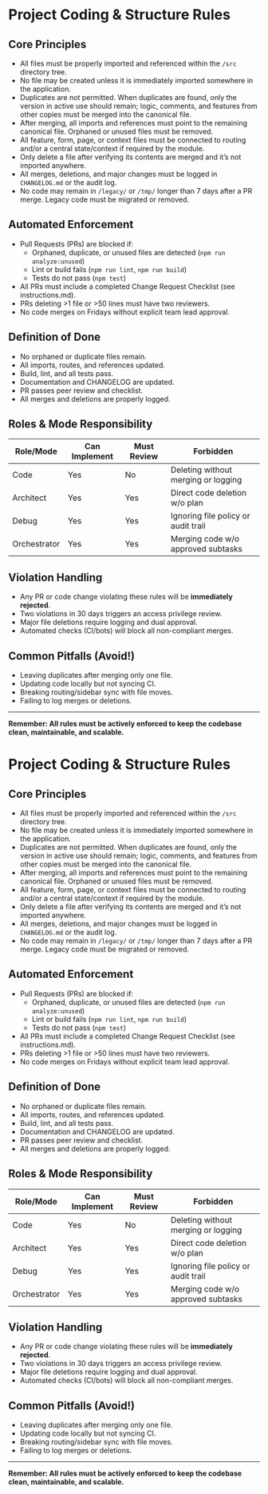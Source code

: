# Project Coding & Structure Rules

## Core Principles

- All files must be properly imported and referenced within the `/src` directory tree.
- No file may be created unless it is immediately imported somewhere in the application.
- Duplicates are not permitted. When duplicates are found, only the version in active use should remain; logic, comments, and features from other copies must be merged into the canonical file.
- After merging, all imports and references must point to the remaining canonical file. Orphaned or unused files must be removed.
- All feature, form, page, or context files must be connected to routing and/or a central state/context if required by the module.
- Only delete a file after verifying its contents are merged and it’s not imported anywhere.
- All merges, deletions, and major changes must be logged in `CHANGELOG.md` or the audit log.
- No code may remain in `/legacy/` or `/tmp/` longer than 7 days after a PR merge. Legacy code must be migrated or removed.

## Automated Enforcement

- Pull Requests (PRs) are blocked if:
  - Orphaned, duplicate, or unused files are detected (`npm run analyze:unused`)
  - Lint or build fails (`npm run lint`, `npm run build`)
  - Tests do not pass (`npm test`)
- All PRs must include a completed Change Request Checklist (see instructions.md).
- PRs deleting >1 file or >50 lines must have two reviewers.
- No code merges on Fridays without explicit team lead approval.

## Definition of Done

- No orphaned or duplicate files remain.
- All imports, routes, and references updated.
- Build, lint, and all tests pass.
- Documentation and CHANGELOG are updated.
- PR passes peer review and checklist.
- All merges and deletions are properly logged.

## Roles & Mode Responsibility

| Role/Mode      | Can Implement | Must Review | Forbidden                              |
| -------------- | ------------ | ----------- | -------------------------------------- |
| Code           | Yes          | No          | Deleting without merging or logging    |
| Architect      | Yes          | Yes         | Direct code deletion w/o plan          |
| Debug          | Yes          | Yes         | Ignoring file policy or audit trail    |
| Orchestrator   | Yes          | Yes         | Merging code w/o approved subtasks     |

## Violation Handling

- Any PR or code change violating these rules will be **immediately rejected**.
- Two violations in 30 days triggers an access privilege review.
- Major file deletions require logging and dual approval.
- Automated checks (CI/bots) will block all non-compliant merges.

## Common Pitfalls (Avoid!)

- Leaving duplicates after merging only one file.
- Updating code locally but not syncing CI.
- Breaking routing/sidebar sync with file moves.
- Failing to log merges or deletions.

---

**Remember: All rules must be actively enforced to keep the codebase clean, maintainable, and scalable.**





# Project Coding & Structure Rules

## Core Principles

- All files must be properly imported and referenced within the `/src` directory tree.
- No file may be created unless it is immediately imported somewhere in the application.
- Duplicates are not permitted. When duplicates are found, only the version in active use should remain; logic, comments, and features from other copies must be merged into the canonical file.
- After merging, all imports and references must point to the remaining canonical file. Orphaned or unused files must be removed.
- All feature, form, page, or context files must be connected to routing and/or a central state/context if required by the module.
- Only delete a file after verifying its contents are merged and it’s not imported anywhere.
- All merges, deletions, and major changes must be logged in `CHANGELOG.md` or the audit log.
- No code may remain in `/legacy/` or `/tmp/` longer than 7 days after a PR merge. Legacy code must be migrated or removed.

## Automated Enforcement

- Pull Requests (PRs) are blocked if:
  - Orphaned, duplicate, or unused files are detected (`npm run analyze:unused`)
  - Lint or build fails (`npm run lint`, `npm run build`)
  - Tests do not pass (`npm test`)
- All PRs must include a completed Change Request Checklist (see instructions.md).
- PRs deleting >1 file or >50 lines must have two reviewers.
- No code merges on Fridays without explicit team lead approval.

## Definition of Done

- No orphaned or duplicate files remain.
- All imports, routes, and references updated.
- Build, lint, and all tests pass.
- Documentation and CHANGELOG are updated.
- PR passes peer review and checklist.
- All merges and deletions are properly logged.

## Roles & Mode Responsibility

| Role/Mode      | Can Implement | Must Review | Forbidden                              |
| -------------- | ------------ | ----------- | -------------------------------------- |
| Code           | Yes          | No          | Deleting without merging or logging    |
| Architect      | Yes          | Yes         | Direct code deletion w/o plan          |
| Debug          | Yes          | Yes         | Ignoring file policy or audit trail    |
| Orchestrator   | Yes          | Yes         | Merging code w/o approved subtasks     |

## Violation Handling

- Any PR or code change violating these rules will be **immediately rejected**.
- Two violations in 30 days triggers an access privilege review.
- Major file deletions require logging and dual approval.
- Automated checks (CI/bots) will block all non-compliant merges.

## Common Pitfalls (Avoid!)

- Leaving duplicates after merging only one file.
- Updating code locally but not syncing CI.
- Breaking routing/sidebar sync with file moves.
- Failing to log merges or deletions.

---

**Remember: All rules must be actively enforced to keep the codebase clean, maintainable, and scalable.**
